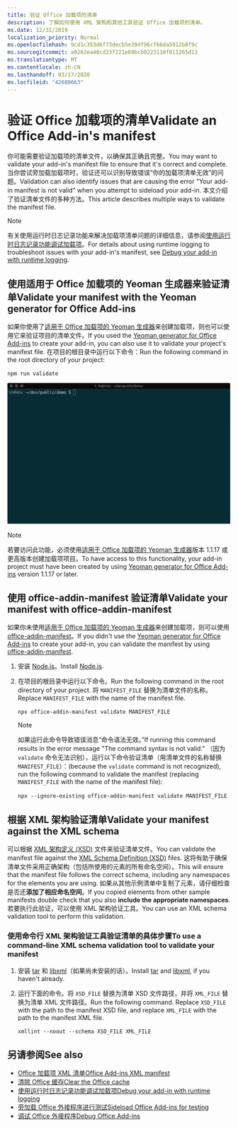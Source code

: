 ```yaml
---
title: 验证 Office 加载项的清单
description: 了解如何使用 XML 架构和其他工具验证 Office 加载项的清单。
ms.date: 12/31/2019
localization_priority: Normal
ms.openlocfilehash: 9cd1c353d6f73decb5e39df96cf66da5912b8f9c
ms.sourcegitcommit: a0262ea40cd23f221e69bcb0223110f011265d13
ms.translationtype: MT
ms.contentlocale: zh-CN
ms.lasthandoff: 03/17/2020
ms.locfileid: "42688663"
---
```

# <a name="validate-an-office-add-ins-manifest"></a><span data-ttu-id="71517-103">验证 Office 加载项的清单</span><span class="sxs-lookup"><span data-stu-id="71517-103">Validate an Office Add-in's manifest</span></span>

<span data-ttu-id="71517-104">你可能需要验证加载项的清单文件，以确保其正确且完整。</span><span class="sxs-lookup"><span data-stu-id="71517-104">You may want to validate your add-in's manifest file to ensure that it's correct and complete.</span></span> <span data-ttu-id="71517-105">当你尝试旁加载加载项时，验证还可以识别导致错误“你的加载项清单无效”的问题。</span><span class="sxs-lookup"><span data-stu-id="71517-105">Validation can also identify issues that are causing the error "Your add-in manifest is not valid" when you attempt to sideload your add-in.</span></span> <span data-ttu-id="71517-106">本文介绍了验证清单文件的多种方法。</span><span class="sxs-lookup"><span data-stu-id="71517-106">This article describes multiple ways to validate the manifest file.</span></span>

> [!NOTE]
> <span data-ttu-id="71517-107">有关使用运行时日志记录功能来解决加载项清单问题的详细信息，请参阅[使用运行时日志记录功能调试加载项](runtime-logging.md)。</span><span class="sxs-lookup"><span data-stu-id="71517-107">For details about using runtime logging to troubleshoot issues with your add-in's manifest, see [Debug your add-in with runtime logging](runtime-logging.md).</span></span>

## <a name="validate-your-manifest-with-the-yeoman-generator-for-office-add-ins"></a><span data-ttu-id="71517-108">使用适用于 Office 加载项的 Yeoman 生成器来验证清单</span><span class="sxs-lookup"><span data-stu-id="71517-108">Validate your manifest with the Yeoman generator for Office Add-ins</span></span>

<span data-ttu-id="71517-109">如果你使用了[适用于 Office 加载项的 Yeoman 生成器](https://www.npmjs.com/package/generator-office)来创建加载项，则也可以使用它来验证项目的清单文件。</span><span class="sxs-lookup"><span data-stu-id="71517-109">If you used the [Yeoman generator for Office Add-ins](https://www.npmjs.com/package/generator-office) to create your add-in, you can also use it to validate your project's manifest file.</span></span> <span data-ttu-id="71517-110">在项目的根目录中运行以下命令：</span><span class="sxs-lookup"><span data-stu-id="71517-110">Run the following command in the root directory of your project:</span></span>

```command&nbsp;line
npm run validate
```

![动画 gif 显示 Yo Office 验证程序（在命令行处运行并生成显示“验证已通过”的结果）。](../images/yo-office-validator.gif)

> [!NOTE]
> <span data-ttu-id="71517-112">若要访问此功能，必须使用[适用于 Office 加载项的 Yeoman 生成器](https://www.npmjs.com/package/generator-office)版本 1.1.17 或更高版本创建加载项项目。</span><span class="sxs-lookup"><span data-stu-id="71517-112">To have access to this functionality, your add-in project must have been created by using [Yeoman generator for Office Add-ins](https://www.npmjs.com/package/generator-office) version 1.1.17 or later.</span></span>

## <a name="validate-your-manifest-with-office-addin-manifest"></a><span data-ttu-id="71517-113">使用 office-addin-manifest 验证清单</span><span class="sxs-lookup"><span data-stu-id="71517-113">Validate your manifest with office-addin-manifest</span></span>

<span data-ttu-id="71517-114">如果你未使用[适用于 Office 加载项的 Yeoman 生成器](https://www.npmjs.com/package/generator-office)来创建加载项，则可以使用 [office-addin-manifest](https://www.npmjs.com/package/office-addin-manifest)。</span><span class="sxs-lookup"><span data-stu-id="71517-114">If you didn't use the [Yeoman generator for Office Add-ins](https://www.npmjs.com/package/generator-office) to create your add-in, you can validate the manifest by using [office-addin-manifest](https://www.npmjs.com/package/office-addin-manifest).</span></span>

1. <span data-ttu-id="71517-115">安装 [Node.js](https://nodejs.org/download/)。</span><span class="sxs-lookup"><span data-stu-id="71517-115">Install [Node.js](https://nodejs.org/download/).</span></span>

2. <span data-ttu-id="71517-116">在项目的根目录中运行以下命令。</span><span class="sxs-lookup"><span data-stu-id="71517-116">Run the following command in the root directory of your project.</span></span> <span data-ttu-id="71517-117">将 `MANIFEST_FILE` 替换为清单文件的名称。</span><span class="sxs-lookup"><span data-stu-id="71517-117">Replace `MANIFEST_FILE` with the name of the manifest file.</span></span>

    ```command&nbsp;line
    npx office-addin-manifest validate MANIFEST_FILE
    ```

    > [!NOTE]
    > <span data-ttu-id="71517-118">如果运行此命令导致错误消息“命令语法无效。”</span><span class="sxs-lookup"><span data-stu-id="71517-118">If running this command results in the error message "The command syntax is not valid."</span></span> <span data-ttu-id="71517-119">（因为 `validate` 命令无法识别），运行以下命令验证清单（用清单文件的名称替换 `MANIFEST_FILE`）：</span><span class="sxs-lookup"><span data-stu-id="71517-119">(because the `validate` command is not recognized), run the following command to validate the manifest (replacing `MANIFEST_FILE` with the name of the manifest file):</span></span> 
    >
    > `npx --ignore-existing office-addin-manifest validate MANIFEST_FILE`

## <a name="validate-your-manifest-against-the-xml-schema"></a><span data-ttu-id="71517-120">根据 XML 架构验证清单</span><span class="sxs-lookup"><span data-stu-id="71517-120">Validate your manifest against the XML schema</span></span>

<span data-ttu-id="71517-121">可以根据 [XML 架构定义 (XSD)](/openspecs/office_file_formats/ms-owemxml/c6a06390-34b8-4b42-82eb-b28be12494a8) 文件来验证清单文件。</span><span class="sxs-lookup"><span data-stu-id="71517-121">You can validate the manifest file against the [XML Schema Definition (XSD)](/openspecs/office_file_formats/ms-owemxml/c6a06390-34b8-4b42-82eb-b28be12494a8) files.</span></span> <span data-ttu-id="71517-122">这将有助于确保清单文件采用正确架构（包括所使用的元素的所有命名空间）。</span><span class="sxs-lookup"><span data-stu-id="71517-122">This will ensure that the manifest file follows the correct schema, including any namespaces for the elements you are using.</span></span> <span data-ttu-id="71517-123">如果从其他示例清单中复制了元素，请仔细检查是否还**添加了相应命名空间**。</span><span class="sxs-lookup"><span data-stu-id="71517-123">If you copied elements from other sample manifests double check that you also **include the appropriate namespaces**.</span></span> <span data-ttu-id="71517-124">若要执行此验证，可以使用 XML 架构验证工具。</span><span class="sxs-lookup"><span data-stu-id="71517-124">You can use an XML schema validation tool to perform this validation.</span></span>

### <a name="to-use-a-command-line-xml-schema-validation-tool-to-validate-your-manifest"></a><span data-ttu-id="71517-125">使用命令行 XML 架构验证工具验证清单的具体步骤</span><span class="sxs-lookup"><span data-stu-id="71517-125">To use a command-line XML schema validation tool to validate your manifest</span></span>

1. <span data-ttu-id="71517-126">安装 [tar](https://www.gnu.org/software/tar/) 和 [libxml](http://xmlsoft.org/FAQ.html)（如果尚未安装的话）。</span><span class="sxs-lookup"><span data-stu-id="71517-126">Install [tar](https://www.gnu.org/software/tar/) and [libxml](http://xmlsoft.org/FAQ.html), if you haven't already.</span></span>

2. <span data-ttu-id="71517-p106">运行下面的命令。将 `XSD_FILE` 替换为清单 XSD 文件路径，并将 `XML_FILE` 替换为清单 XML 文件路径。</span><span class="sxs-lookup"><span data-stu-id="71517-p106">Run the following command. Replace `XSD_FILE` with the path to the manifest XSD file, and replace `XML_FILE` with the path to the manifest XML file.</span></span>
    
    ```command&nbsp;line
    xmllint --noout --schema XSD_FILE XML_FILE
    ```

## <a name="see-also"></a><span data-ttu-id="71517-129">另请参阅</span><span class="sxs-lookup"><span data-stu-id="71517-129">See also</span></span>

- [<span data-ttu-id="71517-130">Office 加载项 XML 清单</span><span class="sxs-lookup"><span data-stu-id="71517-130">Office Add-ins XML manifest</span></span>](../develop/add-in-manifests.md)
- [<span data-ttu-id="71517-131">清除 Office 缓存</span><span class="sxs-lookup"><span data-stu-id="71517-131">Clear the Office cache</span></span>](clear-cache.md)
- [<span data-ttu-id="71517-132">使用运行时日志记录功能调试加载项</span><span class="sxs-lookup"><span data-stu-id="71517-132">Debug your add-in with runtime logging</span></span>](runtime-logging.md)
- [<span data-ttu-id="71517-133">旁加载 Office 外接程序进行测试</span><span class="sxs-lookup"><span data-stu-id="71517-133">Sideload Office Add-ins for testing</span></span>](sideload-office-add-ins-for-testing.md)
- [<span data-ttu-id="71517-134">调试 Office 外接程序</span><span class="sxs-lookup"><span data-stu-id="71517-134">Debug Office Add-ins</span></span>](debug-add-ins-using-f12-developer-tools-on-windows-10.md)
